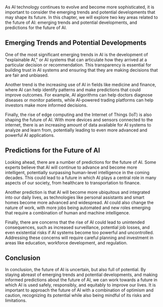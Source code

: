 
As AI technology continues to evolve and become more sophisticated, it is important to consider the emerging trends and potential developments that may shape its future. In this chapter, we will explore two key areas related to the future of AI: emerging trends and potential developments, and predictions for the future of AI.

Emerging Trends and Potential Developments
------------------------------------------

One of the most significant emerging trends in AI is the development of "explainable AI," or AI systems that can articulate how they arrived at a particular decision or recommendation. This transparency is essential for building trust in AI systems and ensuring that they are making decisions that are fair and unbiased.

Another trend is the increasing use of AI in fields like medicine and finance, where AI can help identify patterns and make predictions that could improve outcomes. For example, AI algorithms can help doctors diagnose diseases or monitor patients, while AI-powered trading platforms can help investors make more informed decisions.

Finally, the rise of edge computing and the Internet of Things (IoT) is also shaping the future of AI. With more devices and sensors connected to the internet, there is an increasing amount of data available for AI systems to analyze and learn from, potentially leading to even more advanced and powerful AI applications.

Predictions for the Future of AI
--------------------------------

Looking ahead, there are a number of predictions for the future of AI. Some experts believe that AI will continue to advance and become more intelligent, potentially surpassing human-level intelligence in the coming decades. This could lead to a future in which AI plays a central role in many aspects of our society, from healthcare to transportation to finance.

Another prediction is that AI will become more ubiquitous and integrated into our daily lives, as technologies like personal assistants and smart homes become more advanced and widespread. AI could also change the nature of work, with more jobs being automated and new roles emerging that require a combination of human and machine intelligence.

Finally, there are concerns that the rise of AI could lead to unintended consequences, such as increased surveillance, potential job losses, and even existential risks if AI systems become too powerful and uncontrolled. Addressing these concerns will require careful planning and investment in areas like education, workforce development, and regulation.

Conclusion
----------

In conclusion, the future of AI is uncertain, but also full of potential. By staying abreast of emerging trends and potential developments, and making informed predictions about the future of AI, we can work towards a future in which AI is used safely, responsibly, and equitably to improve our lives. It is important to approach the future of AI with a combination of optimism and caution, recognizing its potential while also being mindful of its risks and limitations.
